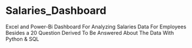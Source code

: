 # Salaries_Dashboard
Excel and Power-Bi Dashboard For Analyzing Salaries Data For Employees Besides a 20 Question Derived To Be Answered About The Data With Python &amp; SQL 
